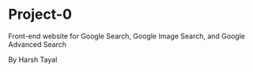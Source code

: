 # Project-0
 Front-end website for Google Search, Google Image Search, and Google Advanced Search

 By Harsh Tayal
